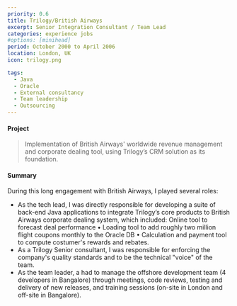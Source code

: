 ```yaml
---
priority: 0.6
title: Trilogy/British Airways
excerpt: Senior Integration Consultant / Team Lead
categories: experience jobs
#options: [minihead]
period: October 2000 to April 2006
location: London, UK
icon: trilogy.png

tags:
  - Java
  - Oracle
  - External consultancy
  - Team leadership
  - Outsourcing
---
```


#### Project

> Implementation of British Airways&#39; worldwide revenue management and corporate dealing tool, using Trilogy’s CRM solution as its foundation.

#### Summary

During this long engagement with British Airways, I played several roles:

- As the tech lead, I was directly responsible for developing a suite of back-end Java applications to
integrate Trilogy’s core products to British Airways corporate dealing system, which included: Online
tool to forecast deal performance • Loading tool to add roughly two million flight coupons monthly to
the Oracle DB • Calculation and payment tool to compute costumer&#39;s rewards and rebates.
- As a Trilogy Senior consultant, I was responsible for enforcing the company's quality standards and to be the 
technical "voice" of the team.
- As the team leader, a had to manage the offshore development team (4 developers in Bangalore)
through meetings, code reviews, testing and delivery of new releases, and training sessions (on-site
in London and off-site in Bangalore).
